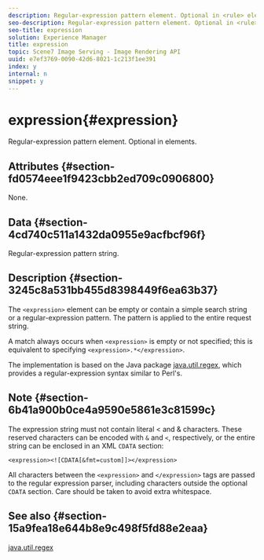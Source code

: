 ```yaml
---
description: Regular-expression pattern element. Optional in <rule> elements.
seo-description: Regular-expression pattern element. Optional in <rule> elements.
seo-title: expression
solution: Experience Manager
title: expression
topic: Scene7 Image Serving - Image Rendering API
uuid: e7ef3769-0090-42d6-8021-1c213f1ee391
index: y
internal: n
snippet: y
---
```


# expression{#expression}

Regular-expression pattern element. Optional in <rule> elements.

## Attributes {#section-fd0574eee1f9423cbb2ed709c0906800}

None.

## Data {#section-4cd740c511a1432da0955e9acfbcf96f}

Regular-expression pattern string.

## Description {#section-3245c8a531bb455d8398449f6ea63b37}

The `<expression>` element can be empty or contain a simple search string or a regular-expression pattern. The pattern is applied to the entire request string.

A match always occurs when `<expression>` is empty or not specified; this is equivalent to specifying `<expression>.*</expression>`.

The implementation is based on the Java package [java.util.regex](../../../../../ir-api/material-cat/image-rendering-api-ref/c-ir-material-catalog/c-ir-rule-set-reference/r-ir-expression.md#reference-49867deecb58412bbdc2ced564bbea3e), which provides a regular-expression syntax similar to Perl's.

## Note {#section-6b41a900b0ce4a9590e5861e3c81599c}

The expression string must not contain literal < and & characters. These reserved characters can be encoded with `&` and `<`, respectively, or the entire string can be enclosed in an XML `CDATA` section:

`<expression><![CDATA[&fmt=custom]]></expression>`

All characters between the `<expression>` and `</expression>` tags are passed to the regular expression parser, including characters outside the optional `CDATA` section. Care should be taken to avoid extra whitespace.

## See also {#section-15a9fea18e644b8e9c498f5fd88e2eaa}

[java.util.regex](http://docs.oracle.com/javase/1.4.2/docs/api/java/util/regex/package-summary.html) 
